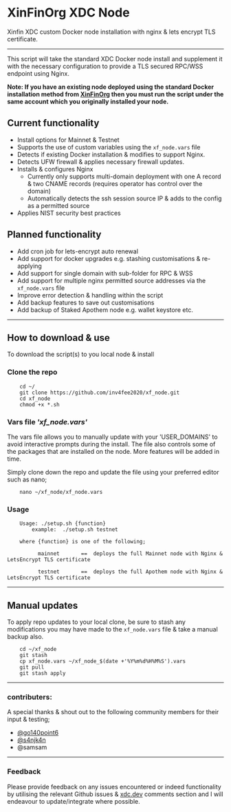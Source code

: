 # XinFinOrg XDC Node 
Xinfin XDC custom Docker node installation with nginx &amp; lets encrypt TLS certificate.

---

This script will take the standard XDC Docker node install and supplement it with the necessary configuration to provide a TLS secured RPC/WSS endpoint using Nginx.

**Note: If you have an existing node deployed using the standard Docker installation method from [XinFinOrg](https://github.com/XinFinOrg/XinFin-Node#method-2---setup-xinfin-masternode-bootstrap-script) then you must run the script under the same account which you originally installed your node.**



## Current functionality
 - Install options for Mainnet & Testnet
 - Supports the use of custom variables using the `xf_node.vars` file
 - Detects if existing Docker installation & modifies to support Nginx.
 - Detects UFW firewall & applies necessary firewall updates.
 - Installs & configures Nginx 
   - Currently only supports multi-domain deployment with one A record & two CNAME records (requires operator has control over the domain)
   - Automatically detects the ssh session source IP & adds to the config as a permitted source
 - Applies NIST security best practices
 
 ## Planned functionality
  - Add cron job for lets-encrypt auto renewal
  - Add support for docker upgrades e.g. stashing customisations & re-applying
  - Add support for single domain with sub-folder for RPC & WSS
  - Add support for multiple nginx permitted source addresses via the `xf_node.vars` file
  - Improve error detection & handling within the script
  - Add backup features to save out customisations
  - Add backup of Staked Apothem node e.g. wallet keystore etc.

---

## How to download & use

To download the script(s) to you local node & install 

### Clone the repo

        cd ~/
        git clone https://github.com/inv4fee2020/xf_node.git
        cd xf_node
        chmod +x *.sh



### Vars file _'xf_node.vars'_

The vars file allows you to manually update with your 'USER_DOMAINS' to avoid interactive prompts during the install.
The file also controls some of the packages that are installed on the node. More features will be added in time.

Simply clone down the repo and update the file using your preferred editor such as nano;

        nano ~/xf_node/xf_node.vars


### Usage

        Usage: ./setup.sh {function}
            example:  ./setup.sh testnet

        where {function} is one of the following;

              mainnet       ==  deploys the full Mainnet node with Nginx & LetsEncrypt TLS certificate

              testnet       ==  deploys the full Apothem node with Nginx & LetsEncrypt TLS certificate


---

## Manual updates

To apply repo updates to your local clone, be sure to stash any modifications you may have made to the `xf_node.vars` file & take a manual backup also.

        cd ~/xf_node
        git stash
        cp xf_node.vars ~/xf_node_$(date +'%Y%m%d%H%M%S').vars
        git pull
        git stash apply

---

### contributers: 
A special thanks & shout out to the following community members for their input & testing;
- [@go140point6](https://github.com/go140point6)
- [@s4njk4n](https://github.com/s4njk4n)
- @samsam

---

### Feedback
Please provide feedback on any issues encountered or indeed functionality by utilising the relevant Github issues & [xdc.dev]() comments section and I will endeavour to update/integrate where possible.